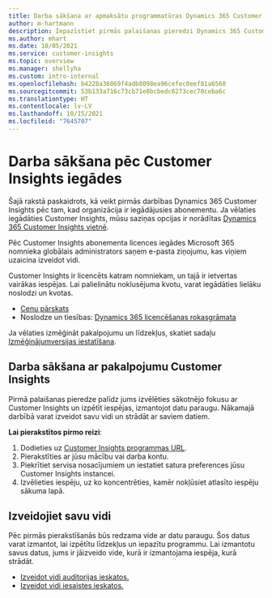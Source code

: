 ```yaml
---
title: Darba sākšana ar apmaksātu programmatūras Dynamics 365 Customer Insights licenci
author: m-hartmann
description: Iepazīstiet pirmās palaišanas pieredzi Dynamics 365 Customer Insights un izpētiet tās iespējas.
ms.author: mhart
ms.date: 10/05/2021
ms.service: customer-insights
ms.topic: overview
ms.manager: shellyha
ms.custom: intro-internal
ms.openlocfilehash: b4228a36069f4adb8098ea96cefec0eef81a6560
ms.sourcegitcommit: 53b133a716c73cb71e8bcbedc6273cec70ceba6c
ms.translationtype: HT
ms.contentlocale: lv-LV
ms.lasthandoff: 10/15/2021
ms.locfileid: "7645707"
---
```

# <a name="get-started-after-purchasing-customer-insights"></a>Darba sākšana pēc Customer Insights iegādes

Šajā rakstā paskaidrots, kā veikt pirmās darbības Dynamics 365 Customer Insights pēc tam, kad organizācija ir iegādājusies abonementu. Ja vēlaties iegādāties Customer Insights, mūsu saziņas opcijas ir norādītas [Dynamics 365 Customer Insights vietnē](https://dynamics.microsoft.com/ai/customer-insights/). 

Pēc Customer Insights abonementa licences iegādes Microsoft 365 nomnieka globālais administrators saņem e-pasta ziņojumu, kas viņiem uzaicina izveidot vidi. 

Customer Insights ir licencēts katram nomniekam, un tajā ir ietvertas vairākas iespējas. Lai palielinātu noklusējuma kvotu, varat iegādāties lielāku noslodzi un kvotas. 
- [Cenu pārskats](https://dynamics.microsoft.com/ai/customer-insights/pricing/)
- Noslodze un tiesības: [Dynamics 365 licencēšanas rokasgrāmata](https://go.microsoft.com/fwlink/?LinkId=866544)

Ja vēlaties izmēģināt pakalpojumu un līdzekļus, skatiet sadaļu [Izmēģinājumversijas iestatīšana](trial-signup.md).

## <a name="start-with-customer-insights"></a>Darba sākšana ar pakalpojumu Customer Insights

Pirmā palaišanas pieredze palīdz jums izvēlēties sākotnējo fokusu ar Customer Insights un izpētīt iespējas, izmantojot datu paraugu. Nākamajā darbībā varat izveidot savu vidi un strādāt ar saviem datiem.

**Lai pierakstītos pirmo reizi**:

1. Dodieties uz [Customer Insights programmas URL](https://home.ci.ai.dynamics.com).
1. Pierakstīties ar jūsu mācību vai darba kontu. 
1. Piekrītiet servisa nosacījumiem un iestatiet satura preferences jūsu Customer Insights instancei.
1. Izvēlieties iespēju, uz ko koncentrēties, kamēr nokļūsiet atlasīto iespēju sākuma lapā.

## <a name="create-your-own-environment"></a>Izveidojiet savu vidi

Pēc pirmās pierakstīšanās būs redzama vide ar datu paraugu. Šos datus varat izmantot, lai izpētītu līdzekļus un iepazītu programmu. Lai izmantotu savus datus, jums ir jāizveido vide, kurā ir izmantojama iespēja, kurā strādāt.

- [Izveidot vidi auditorijas ieskatos.](audience-insights/get-started-paid.md)
- [Izveidot vidi iesaistes ieskatos.](engagement-insights/create-new-environment.md) 




